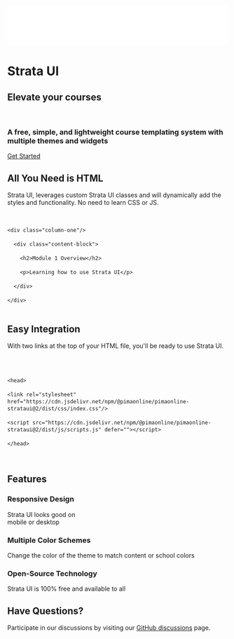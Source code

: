 <div class="top-banner">
<img src="./_images/wordmark_white.png" alt="" class="top-logo">
<h1 class="sr-hidden">Strata UI</h1>
<h2>Elevate your courses</h2>
<br>
<div class="top-text">
<h3 class="font-size-h4">A free, simple, and lightweight course templating system with<br>
multiple themes and widgets</h3>
</div>
<div class="center">
  <a href="#/getting-started/introduction" class="cover-btn">Get Started</a>
</div>
</div>

## All You Need is HTML

Strata UI, leverages custom Strata UI classes and will dynamically add the styles and functionality. No need to learn CSS or JS.

<div class="code-snippet">
<pre data-lang="html">
<code class="lang-html">
<span class="token tag">
<span class="token tag"><span class="token punctuation">&lt;</span>div class="column-one"</span><span class="token punctuation">/&gt;</span></span>
<span class="token tag">
  <span class="token punctuation">&lt;</span>div class="content-block"<span class="token punctuation">&gt;</span></span>
	<span class="token tag">
	<span class="token punctuation">&lt;</span>h2<span class="token punctuation">&gt;</span></span>Module 1 Overview<span class="token tag"><span class="token punctuation">&lt;</span>/h2<span class="token punctuation">&gt;</span></span>
<span class="token tag">
	<span class="token punctuation">&lt;</span>p<span class="token punctuation">&gt;</span></span>Learning how to use Strata UI<span class="token tag"><span class="token punctuation">&lt;</span>/p<span class="token punctuation">&gt;</span></span>
	<span class="token tag">
  <span class="token punctuation">&lt;/</span>div</span><span class="token punctuation">&gt;</span>
	<span class="token tag">
<span class="token punctuation">&lt;/</span>div</span><span class="token punctuation">&gt;</span>
</code>
</pre>
</div>

## Easy Integration

With two links at the top of your HTML file, you'll be ready to use Strata UI.

<div class="code-snippet">
<pre data-lang="html">
<code class="lang-html">
<span class="token tag">
<span class="token tag">
<span class="token punctuation">&lt;</span>head</span><span class="token punctuation">&gt;</span></span>
<span class="token tag">
<span class="token tag"><span class="token punctuation">&lt;</span>link rel="stylesheet" href="https://cdn.jsdelivr.net/npm/@pimaonline/pimaonline-strataui@2/dist/css/index.css"</span><span class="token punctuation">/&gt;</span></span>
<span class="token tag">
<span class="token tag"><span class="token punctuation">&lt;</span>script src="https://cdn.jsdelivr.net/npm/@pimaonline/pimaonline-strataui@2/dist/js/scripts.js" defer=""</span><span class="token punctuation">&gt;</span><span class="token punctuation">&lt;/</span>script<span class="token punctuation">&gt;</span>
<span class="token tag">
<span class="token tag"><span class="token punctuation">&lt;/</span>head</span><span class="token punctuation">&gt;</span>
</span>
</code>
</pre>
</div>

## Features

<div class="vocab-cards-widget">
<div class="card">
<div class="icons">
<i class="fa-solid fa-mobile fa-2x phone"></i>
<i class="fa-solid fa-desktop fa-3x desktop"></i>
</div>
<div class="text">
<h3>Responsive Design</h3>
<p>Strata UI looks good on<br> mobile or desktop</p>
</div>
</div>
<div class="card">
<div class="icons colors">
<i class="fa-solid fa-square red fa-2x"></i>
<i class="fa-solid fa-square blue fa-2x"></i>
<i class="fa-solid fa-square green fa-2x"></i>
<i class="fa-solid fa-square gold fa-2x"></i>
</div>
<div class="text">
<h3>Multiple Color Schemes</h3>
<p>Change the color of the theme to match content or school colors</p>
</div>
</div>
<div class="card">
<div class="icons">
<i class="fa-solid fa-earth-americas fa-2x globe"></i>
<i class="fa-solid fa-people-group fa-2x"></i>
</div>
<div class="text">
<h3>Open-Source Technology</h3>
<p>Strata UI is 100% free and available to all</p>
</div>
</div>
</div>

## Have Questions?

Participate in our discussions by visiting our <a class="inline-btn" href="https://github.com/franreyn/pimaonline-strataui/discussions">GitHub discussions</a> page.
